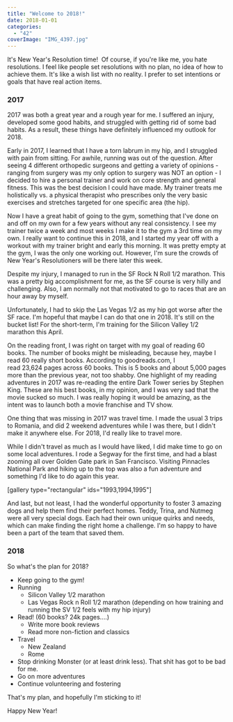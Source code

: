 ```yaml
---
title: "Welcome to 2018!"
date: 2018-01-01
categories: 
  - "42"
coverImage: "IMG_4397.jpg"
---
```


It's New Year's Resolution time!  Of course, if you're like me, you hate resolutions. I feel like people set resolutions with no plan, no idea of how to achieve them. It's like a wish list with no reality. I prefer to set intentions or goals that have real action items.

### 2017

2017 was both a great year and a rough year for me. I suffered an injury, developed some good habits, and struggled with getting rid of some bad habits. As a result, these things have definitely influenced my outlook for 2018.

Early in 2017, I learned that I have a torn labrum in my hip, and I struggled with pain from sitting. For awhile, running was out of the question. After seeing 4 different orthopedic surgeons and getting a variety of opinions - ranging from surgery was my only option to surgery was NOT an option - I decided to hire a personal trainer and work on core strength and general fitness. This was the best decision I could have made. My trainer treats me holistically vs. a physical therapist who prescribes only the very basic exercises and stretches targeted for one specific area (the hip).

Now I have a great habit of going to the gym, something that I've done on and off on my own for a few years without any real consistency. I see my trainer twice a week and most weeks I make it to the gym a 3rd time on my own. I really want to continue this in 2018, and I started my year off with a workout with my trainer bright and early this morning. It was pretty empty at the gym, I was the only one working out. However, I'm sure the crowds of New Year's Resolutioners will be there later this week.

Despite my injury, I managed to run in the SF Rock N Roll 1/2 marathon. This was a pretty big accomplishment for me, as the SF course is very hilly and challenging. Also, I am normally not that motivated to go to races that are an hour away by myself.

Unfortunately, I had to skip the Las Vegas 1/2 as my hip got worse after the SF race. I'm hopeful that maybe I can do that one in 2018. It's still on the bucket list! For the short-term, I'm training for the Silicon Valley 1/2 marathon this April.

On the reading front, I was right on target with my goal of reading 60 books. The number of books might be misleading, because hey, maybe I read 60 really short books. According to goodreads.com, I read 23,624 pages across 60 books. This is 5 books and about 5,000 pages more than the previous year, not too shabby. One highlight of my reading adventures in 2017 was re-reading the entire Dark Tower series by Stephen King. These are his best books, in my opinion, and I was very sad that the movie sucked so much. I was really hoping it would be amazing, as the intent was to launch both a movie franchise and TV show.

One thing that was missing in 2017 was travel time. I made the usual 3 trips to Romania, and did 2 weekend adventures while I was there, but I didn't make it anywhere else. For 2018, I'd really like to travel more.

While I didn't travel as much as I would have liked, I did make time to go on some local adventures. I rode a Segway for the first time, and had a blast zooming all over Golden Gate park in San Francisco. Visiting Pinnacles National Park and hiking up to the top was also a fun adventure and something I'd like to do again this year.

\[gallery type="rectangular" ids="1993,1994,1995"\]

And last, but not least, I had the wonderful opportunity to foster 3 amazing dogs and help them find their perfect homes. Teddy, Trina, and Nutmeg were all very special dogs. Each had their own unique quirks and needs, which can make finding the right home a challenge. I'm so happy to have been a part of the team that saved them.

### 2018

So what's the plan for 2018?

- Keep going to the gym!
- Running
    - Silicon Valley 1/2 marathon
    - Las Vegas Rock n Roll 1/2 marathon (depending on how training and running the SV 1/2 feels with my hip injury)
- Read! (60 books? 24k pages....)
    - Write more book reviews
    - Read more non-fiction and classics
- Travel
    - New Zealand
    - Rome
- Stop drinking Monster (or at least drink less). That shit has got to be bad for me.
- Go on more adventures
- Continue volunteering and fostering

That's my plan, and hopefully I'm sticking to it!

Happy New Year!
